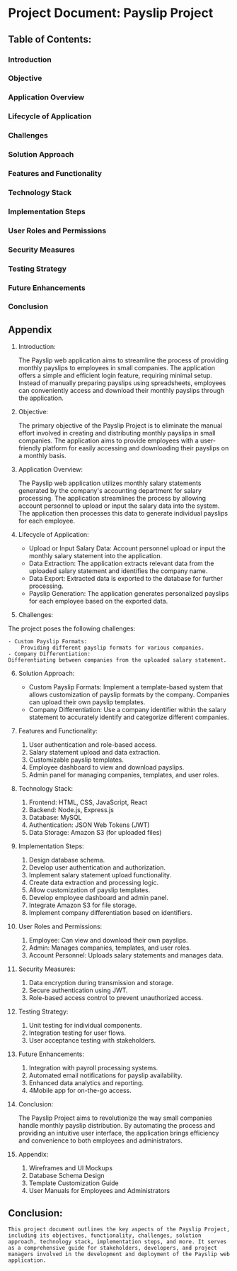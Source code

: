 # Project Document: Payslip Project

## Table of Contents:

### Introduction
### Objective
### Application Overview
### Lifecycle of Application
### Challenges
### Solution Approach
### Features and Functionality
### Technology Stack
### Implementation Steps
### User Roles and Permissions
### Security Measures
### Testing Strategy
### Future Enhancements
### Conclusion

## Appendix
1. Introduction:

    The Payslip web application aims to streamline the process of providing monthly payslips to employees in small companies. The application offers a simple and efficient login feature, requiring minimal setup. Instead of manually preparing payslips using spreadsheets, employees can conveniently access and download their monthly payslips through the application.

2. Objective:

    The primary objective of the Payslip Project is to eliminate the manual effort involved in creating and distributing monthly payslips in small companies. The application aims to provide employees with a user-friendly platform for easily accessing and downloading their payslips on a monthly basis.

3. Application Overview:

    The Payslip web application utilizes monthly salary statements generated by the company's accounting department for salary processing. The application streamlines the process by allowing account personnel to upload or input the salary data into the system. The application then processes this data to generate individual payslips for each employee.

4. Lifecycle of Application:

    - Upload or Input Salary Data: 
        Account personnel upload or input the monthly salary statement into the application.
    - Data Extraction: 
        The application extracts relevant data from the uploaded salary statement and identifies the company name.
    - Data Export: 
        Extracted data is exported to the database for further processing.
    - Payslip Generation: 
        The application generates personalized payslips for each employee based on the exported data.

5. Challenges:

The project poses the following challenges:

    - Custom Payslip Formats: 
        Providing different payslip formats for various companies.
    - Company Differentiation: 
    Differentiating between companies from the uploaded salary statement.

6. Solution Approach:

    - Custom Payslip Formats: 
        Implement a template-based system that allows customization of payslip formats by the company. Companies can upload their own payslip templates.
    - Company Differentiation: 
        Use a company identifier within the salary statement to accurately identify and categorize different companies.

7. Features and Functionality:

    1. User authentication and role-based access.
    2. Salary statement upload and data extraction.
    3. Customizable payslip templates.
    4. Employee dashboard to view and download payslips.
    5. Admin panel for managing companies, templates, and user roles.

8. Technology Stack:

    1. Frontend: HTML, CSS, JavaScript, React
    2. Backend: Node.js, Express.js
    3. Database: MySQL
    4. Authentication: JSON Web Tokens (JWT)
    5. Data Storage: Amazon S3 (for uploaded files)

9. Implementation Steps:

    1. Design database schema.
    2. Develop user authentication and authorization.
    3. Implement salary statement upload functionality.
    4. Create data extraction and processing logic.
    5. Allow customization of payslip templates.
    6. Develop employee dashboard and admin panel.
    7. Integrate Amazon S3 for file storage.
    8. Implement company differentiation based on identifiers.

10. User Roles and Permissions:

    1. Employee: Can view and download their own payslips.
    2. Admin: Manages companies, templates, and user roles.
    3. Account Personnel: Uploads salary statements and manages data.

11. Security Measures:

    1. Data encryption during transmission and storage.
    2. Secure authentication using JWT.
    3. Role-based access control to prevent unauthorized access.

12. Testing Strategy:

    1. Unit testing for individual components.
    2. Integration testing for user flows.
    3. User acceptance testing with stakeholders.

13. Future Enhancements:

    1. Integration with payroll processing systems.
    2. Automated email notifications for payslip availability.
    3. Enhanced data analytics and reporting.
    4. 4Mobile app for on-the-go access.

14. Conclusion:

    The Payslip Project aims to revolutionize the way small companies handle monthly payslip distribution. By automating the process and providing an intuitive user interface, the application brings efficiency and convenience to both employees and administrators.


15. Appendix:

    1. Wireframes and UI Mockups
    2. Database Schema Design
    3. Template Customization Guide
    4. User Manuals for Employees and Administrators

## Conclusion:

    This project document outlines the key aspects of the Payslip Project, including its objectives, functionality, challenges, solution approach, technology stack, implementation steps, and more. It serves as a comprehensive guide for stakeholders, developers, and project managers involved in the development and deployment of the Payslip web application.

